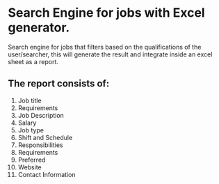 <h1>Search Engine for jobs with Excel generator.</h1>

<p>Search engine for jobs that filters based on the qualifications of the user/searcher, this will generate the result and integrate inside an excel sheet as a report.</p>

<h2> The report consists of:</h2>
    <ol>
        <li>Job title</li>
        <li>Requirements</li>
        <li>Job Description</li>
        <li>Salary</li>
        <li>Job type</li>
        <li>Shift and Schedule</li>
        <li>Responsibilities</li>
        <li>Requirements</li>
        <li>Preferred</li>
        <li>Website</li>
        <li>Contact Information</li>
    </ol>
